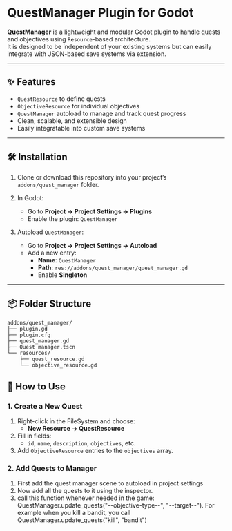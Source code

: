 # QuestManager Plugin for Godot

**QuestManager** is a lightweight and modular Godot plugin to handle quests and objectives using `Resource`-based architecture.  
It is designed to be independent of your existing systems but can easily integrate with JSON-based save systems via extension.

---

## ✨ Features

- `QuestResource` to define quests
- `ObjectiveResource` for individual objectives
- `QuestManager` autoload to manage and track quest progress
- Clean, scalable, and extensible design
- Easily integratable into custom save systems

---

## 🛠️ Installation

1. Clone or download this repository into your project’s `addons/quest_manager` folder.
2. In Godot:
   - Go to **Project → Project Settings → Plugins**
   - Enable the plugin: `QuestManager`

3. Autoload `QuestManager`:
   - Go to **Project → Project Settings → Autoload**
   - Add a new entry:
     - **Name**: `QuestManager`
     - **Path**: `res://addons/quest_manager/quest_manager.gd`
     - Enable **Singleton**

---

## 📦 Folder Structure

```
addons/quest_manager/
├── plugin.gd
├── plugin.cfg
├── quest_manager.gd
├── Quest manager.tscn
└── resources/
    ├── quest_resource.gd
    └── objective_resource.gd
```
## 📄 How to Use

### 1. Create a New Quest
1. Right-click in the FileSystem and choose:
   - **New Resource → QuestResource**
2. Fill in fields:
   - `id`, `name`, `description`, `objectives`, etc.
3. Add `ObjectiveResource` entries to the `objectives` array.

### 2. Add Quests to Manager
1. First add the quest manager scene to autoload in project settings
2. Now add all the quests to it using the inspector.
3. call this function whenever needed in the game: QuestManager.update_quests("--objective-type--", "--target--"). For example when you kill a bandit, you call QuestManager.update_quests("kill", "bandit")

